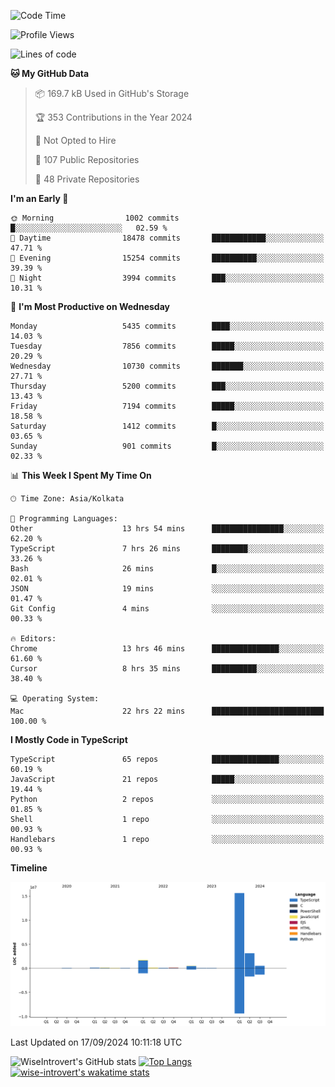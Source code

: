 <!--START_SECTION:waka-->
![Code Time](http://img.shields.io/badge/Code%20Time-1%2C611%20hrs%2056%20mins-blue)

![Profile Views](http://img.shields.io/badge/Profile%20Views-0-blue)

![Lines of code](https://img.shields.io/badge/From%20Hello%20World%20I%27ve%20Written-22.1%20million%20lines%20of%20code-blue)

**🐱 My GitHub Data** 

> 📦 169.7 kB Used in GitHub's Storage 
 > 
> 🏆 353 Contributions in the Year 2024
 > 
> 🚫 Not Opted to Hire
 > 
> 📜 107 Public Repositories 
 > 
> 🔑 48 Private Repositories 
 > 
**I'm an Early 🐤** 

```text
🌞 Morning                1002 commits        █░░░░░░░░░░░░░░░░░░░░░░░░   02.59 % 
🌆 Daytime                18478 commits       ████████████░░░░░░░░░░░░░   47.71 % 
🌃 Evening                15254 commits       ██████████░░░░░░░░░░░░░░░   39.39 % 
🌙 Night                  3994 commits        ███░░░░░░░░░░░░░░░░░░░░░░   10.31 % 
```
📅 **I'm Most Productive on Wednesday** 

```text
Monday                   5435 commits        ████░░░░░░░░░░░░░░░░░░░░░   14.03 % 
Tuesday                  7856 commits        █████░░░░░░░░░░░░░░░░░░░░   20.29 % 
Wednesday                10730 commits       ███████░░░░░░░░░░░░░░░░░░   27.71 % 
Thursday                 5200 commits        ███░░░░░░░░░░░░░░░░░░░░░░   13.43 % 
Friday                   7194 commits        █████░░░░░░░░░░░░░░░░░░░░   18.58 % 
Saturday                 1412 commits        █░░░░░░░░░░░░░░░░░░░░░░░░   03.65 % 
Sunday                   901 commits         █░░░░░░░░░░░░░░░░░░░░░░░░   02.33 % 
```


📊 **This Week I Spent My Time On** 

```text
🕑︎ Time Zone: Asia/Kolkata

💬 Programming Languages: 
Other                    13 hrs 54 mins      ████████████████░░░░░░░░░   62.20 % 
TypeScript               7 hrs 26 mins       ████████░░░░░░░░░░░░░░░░░   33.26 % 
Bash                     26 mins             █░░░░░░░░░░░░░░░░░░░░░░░░   02.01 % 
JSON                     19 mins             ░░░░░░░░░░░░░░░░░░░░░░░░░   01.47 % 
Git Config               4 mins              ░░░░░░░░░░░░░░░░░░░░░░░░░   00.33 % 

🔥 Editors: 
Chrome                   13 hrs 46 mins      ███████████████░░░░░░░░░░   61.60 % 
Cursor                   8 hrs 35 mins       ██████████░░░░░░░░░░░░░░░   38.40 % 

💻 Operating System: 
Mac                      22 hrs 22 mins      █████████████████████████   100.00 % 
```

**I Mostly Code in TypeScript** 

```text
TypeScript               65 repos            ███████████████░░░░░░░░░░   60.19 % 
JavaScript               21 repos            █████░░░░░░░░░░░░░░░░░░░░   19.44 % 
Python                   2 repos             ░░░░░░░░░░░░░░░░░░░░░░░░░   01.85 % 
Shell                    1 repo              ░░░░░░░░░░░░░░░░░░░░░░░░░   00.93 % 
Handlebars               1 repo              ░░░░░░░░░░░░░░░░░░░░░░░░░   00.93 % 
```



**Timeline**

![Lines of Code chart](https://raw.githubusercontent.com/wise-introvert/wise-introvert/master/assets/bar_graph.png)


 Last Updated on 17/09/2024 10:11:18 UTC
<!--END_SECTION:waka-->

![WiseIntrovert's GitHub stats](https://github-readme-stats.vercel.app/api?username=wise-introvert&count_private=true&show_icons=true)
[![Top Langs](https://github-readme-stats.vercel.app/api/top-langs/?username=wise-introvert&langs_count=10)](https://github.com/anuraghazra/github-readme-stats)
[![wise-introvert's wakatime stats](https://github-readme-stats.vercel.app/api/wakatime?username=wiseintrovert)](https://github.com/anuraghazra/github-readme-stats)
